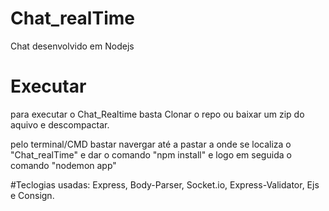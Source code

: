 # Chat_realTime

Chat desenvolvido em Nodejs


# Executar 
para executar o Chat_Realtime basta Clonar o repo ou baixar um zip do aquivo e descompactar.

pelo terminal/CMD bastar navergar até a pastar a onde se localiza o "Chat_realTime" e dar o comando "npm install" e
logo em seguida o comando "nodemon app"

#Teclogias usadas:
Express, 
Body-Parser, 
Socket.io, 
Express-Validator, 
Ejs e 
Consign.
